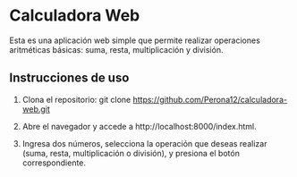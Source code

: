 # Calculadora Web

Esta es una aplicación web simple que permite realizar operaciones aritméticas básicas: suma, resta, multiplicación y división.

## Instrucciones de uso

1. Clona el repositorio:
   git clone https://github.com/Perona12/calculadora-web.git

2. Abre el navegador y accede a http://localhost:8000/index.html.

3. Ingresa dos números, selecciona la operación que deseas realizar (suma, resta, multiplicación o división), y presiona el botón correspondiente.
